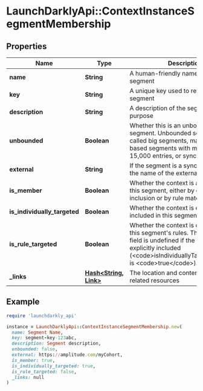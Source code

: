 # LaunchDarklyApi::ContextInstanceSegmentMembership

## Properties

| Name | Type | Description | Notes |
| ---- | ---- | ----------- | ----- |
| **name** | **String** | A human-friendly name for the segment |  |
| **key** | **String** | A unique key used to reference the segment |  |
| **description** | **String** | A description of the segment&#39;s purpose |  |
| **unbounded** | **Boolean** | Whether this is an unbounded segment. Unbounded segments, also called big segments, may be list-based segments with more than 15,000 entries, or synced segments. |  |
| **external** | **String** | If the segment is a synced segment, the name of the external source |  |
| **is_member** | **Boolean** | Whether the context is a member of this segment, either by explicit inclusion or by rule matching |  |
| **is_individually_targeted** | **Boolean** | Whether the context is explicitly included in this segment |  |
| **is_rule_targeted** | **Boolean** | Whether the context is captured by this segment&#39;s rules. The value of this field is undefined if the context is also explicitly included (&lt;code&gt;isIndividuallyTargeted&lt;/code&gt; is &lt;code&gt;true&lt;/code&gt;). |  |
| **_links** | [**Hash&lt;String, Link&gt;**](Link.md) | The location and content type of related resources |  |

## Example

```ruby
require 'launchdarkly_api'

instance = LaunchDarklyApi::ContextInstanceSegmentMembership.new(
  name: Segment Name,
  key: segment-key-123abc,
  description: Segment description,
  unbounded: false,
  external: https://amplitude.com/myCohort,
  is_member: true,
  is_individually_targeted: true,
  is_rule_targeted: false,
  _links: null
)
```

